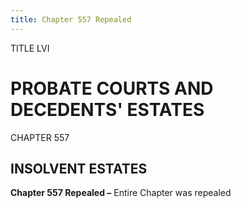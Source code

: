 ```yaml
---
title: Chapter 557 Repealed
---
```


TITLE LVI
                                             
PROBATE COURTS AND DECEDENTS' ESTATES
=====================================

CHAPTER 557
                                             
INSOLVENT ESTATES
-----------------

**Chapter 557 Repealed –** Entire Chapter was repealed
